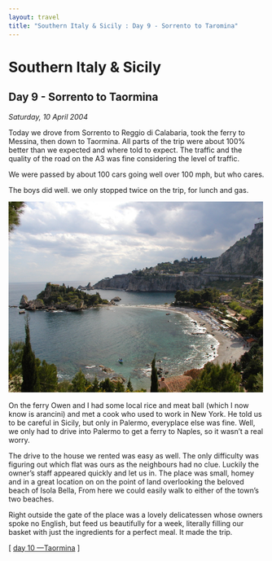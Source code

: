 ```yaml
---
layout: travel
title: "Southern Italy & Sicily : Day 9 - Sorrento to Taromina"
---
```


# Southern Italy & Sicily

## Day 9 - Sorrento to Taormina

_Saturday, 10 April 2004_

Today we drove from Sorrento to Reggio di Calabaria, took the ferry to Messina, then down to Taormina. All parts of the trip were about 100% better than we expected and where told to expect. The traffic and the quality of the road on the A3 was fine considering the level of traffic.

We were passed by about 100 cars going well over 100 mph, but who cares.

The boys did well. we only stopped twice on the trip, for lunch and gas.

<a href="/assets/images/travel/2004italy/Isola_Bella.jpg" title="See larger version of - Taormina's Isola Bella"><img src="/assets/images/travel/2004italy/Isola_Bella.jpg" width="500" alt="Taormina's Isola Bella" class="photo right" /></a>

On the ferry Owen and I had some local rice and meat ball (which I now know is arancini) and met a cook who used to work in New York. He told us to be careful in Sicily, but only in Palermo, everyplace else was fine. Well, we only had to drive into Palermo to get a ferry to Naples, so it wasn’t a real worry.

The drive to the house we rented was easy as well. The only difficulty was figuring out which flat was ours as the neighbours had no clue. Luckily the owner’s staff appeared quickly and let us in. The place was small, homey and in a great location on on the point of land overlooking the beloved beach of Isola Bella, From here we could easily walk to either of the town’s two beaches.

Right outside the gate of the place was a lovely delicatessen whose owners spoke no English, but feed us beautifully for a week, literally filling our basket with just the ingredients for a perfect meal. It made the trip.

\[ [day 10 —Taormina](/travel/2004italy/day10.html) \]
